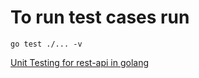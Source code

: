 # To run test cases run 

    go test ./... -v

[Unit Testing for rest-api in golang](https://codeburst.io/unit-testing-for-rest-apis-in-go-86c70dada52d)